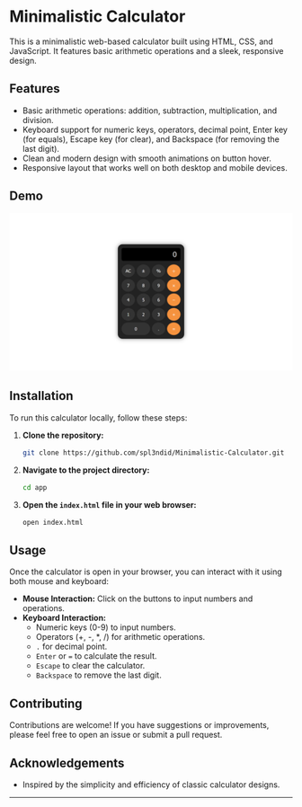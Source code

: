 # Minimalistic Calculator

This is a minimalistic web-based calculator built using HTML, CSS, and JavaScript. It features basic arithmetic operations and a sleek, responsive design.

## Features

- Basic arithmetic operations: addition, subtraction, multiplication, and division.
- Keyboard support for numeric keys, operators, decimal point, Enter key (for equals), Escape key (for clear), and Backspace (for removing the last digit).
- Clean and modern design with smooth animations on button hover.
- Responsive layout that works well on both desktop and mobile devices.

## Demo

![Calculator Screenshot](https://github.com/spl3ndid/Minimalistic-Calculator/blob/main/screenshot.png)

## Installation

To run this calculator locally, follow these steps:

1. **Clone the repository:**
    ```bash
    git clone https://github.com/spl3ndid/Minimalistic-Calculator.git
    ```

2. **Navigate to the project directory:**
    ```bash
    cd app
    ```

3. **Open the `index.html` file in your web browser:**
    ```bash
    open index.html
    ```

## Usage

Once the calculator is open in your browser, you can interact with it using both mouse and keyboard:

- **Mouse Interaction:** Click on the buttons to input numbers and operations.
- **Keyboard Interaction:**
  - Numeric keys (0-9) to input numbers.
  - Operators (+, -, *, /) for arithmetic operations.
  - `.` for decimal point.
  - `Enter` or `=` to calculate the result.
  - `Escape` to clear the calculator.
  - `Backspace` to remove the last digit.

## Contributing

Contributions are welcome! If you have suggestions or improvements, please feel free to open an issue or submit a pull request.

## Acknowledgements
- Inspired by the simplicity and efficiency of classic calculator designs.
---

